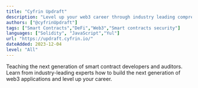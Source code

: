 ```yaml
---
title: "Cyfrin Updraft"
description: "Level up your web3 career through industry leading comprehensive courses"
authors: ["@cyfrinUpdraft"]
tags: ["Smart Contracts","DeFi","Web3","Smart contracts security"]
languages: ["Solidity", "JavaScript","Yul"]
url: "https://updraft.cyfrin.io/"
dateAdded: 2023-12-04
level: "All"
---
```

Teaching the next generation of smart contract developers and auditors. Learn from industry-leading experts how to build the next generation of web3 applications and level up your career.
